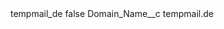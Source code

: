 <?xml version="1.0" encoding="UTF-8"?>
<CustomMetadata xmlns="http://soap.sforce.com/2006/04/metadata" xmlns:xsi="http://www.w3.org/2001/XMLSchema-instance" xmlns:xsd="http://www.w3.org/2001/XMLSchema">
    <label>tempmail_de</label>
    <protected>false</protected>
    <values>
        <field>Domain_Name__c</field>
        <value xsi:type="xsd:string">tempmail.de</value>
    </values>
</CustomMetadata>
